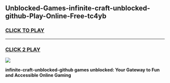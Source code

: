 
## Unblocked-Games-infinite-craft-unblocked-github-Play-Online-Free-tc4yb
<h3>
<a href="https://premium76.site?title=infinite-craft-unblocked-github&ref=26A">CLICK TO PLAY</a></h3>
<hr>

<h3>
<a href="https://premium76.site?title=infinite-craft-unblocked-github&ref=26A">CLICK 2 PLAY</a>
  
</h3>

<a href="https://premium76.site?title=infinite-craft-unblocked-github&ref=26A"><img src="https://clearcache.store/games.png"></a>


**infinite-craft-unblocked-github games unblocked: Your Gateway to Fun and Accessible Online Gaming**
